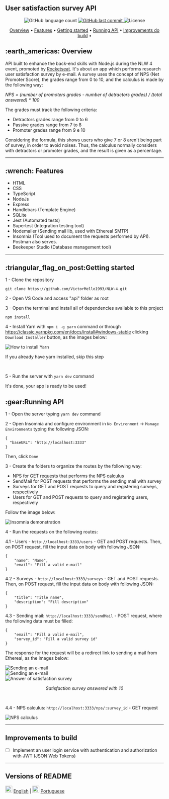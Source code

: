 <h2>User satisfaction survey API</h2>

<p align="center">
  <img alt="GitHub language count" src="https://img.shields.io/github/languages/count/VictorMello1993/NLW-4?color=FF0000">
  
  <a href="https://github.com/VictorMello1993/FlappyBird/commits/master">
    <img alt="GitHub last commit" src="https://img.shields.io/github/last-commit/VictorMello1993/NLW-4?color=D3D3D3">
  </a> 
  
  <img alt="License" src="https://img.shields.io/badge/license-MIT-brightgreen">
   <a href="https://github.com/VictorMello1993/NLW-4/stargazers"></a>
</p>


<p align="center">
  <a href="#earth_americas-overview">Overview</a> •
  <a href="#wrench-features">Features</a> •
  <a href="#triangular_flag_on_postgetting-started">Getting started</a> •  
  <a href="#gearrunning-api">Running API</a> •  
  <a href="#melhorias-a-implementar">Improvements do build</a> •  
</p>

<h2>:earth_americas: Overview</h2>
<p> API built to enhance the back-end skills with Node.js during the NLW 4 event, promoted by <a href="https://rocketseat.com.br/">Rocketseat</a>. It's about an app which performs research user satisfaction survey by e-mail. 
A survey uses the concept of NPS (Net Promoter Score), the grades range from 0 to 10, and the calculus is made by the following way:</p>
  
<i>NPS = (number of promoters grades - number of detractors grades) / (total answered) * 100</i>
  
  The grades must track the following criteria:
  <ul>
    <li>Detractors grades range from 0 to 6</li>
    <li>Passive grades range from 7 to 8</li>
    <li>Promoter grades range from 9 e 10</li>
 </ul>
 
 Considering the formula, this shows users who give 7 or 8 aren't being part of survey, in order to avoid noises. Thus, the calculus normally considers with detractors or promoter grades, and the result is given as a percentage.
 
 ---
 
 <h2>:wrench: Features</h2>
<ul>
  <li>HTML</li>
  <li>CSS</li>
  <li>TypeScript</li>
  <li>NodeJs</li>
  <li>Express</li>
  <li>Handlebars (Template Engine)</li>
  <li>SQLite</li>  
  <li>Jest (Automated tests)</li>
  <li>Supertest (Integration testing tool)</li>
  <li>Nodemailer (Sending mail lib, used with Ethereal SMTP)</li>
  <li>Insomnia (Tool used to document the requests performed by API). Postman also serves.</li>
  <li>Beekeeper Studio (Database management tool)</li>
</ul>

---

<h2>:triangular_flag_on_post:Getting started</h2>


1 - Clone the repository
```
git clone https://github.com/VictorMello1993/NLW-4.git
```
2 - Open VS Code and access "api" folder as root

3 - Open the terminal and install all of dependencies available to this project
```
npm install
```
4 - Install Yarn with ```npm i -g yarn``` command or through https://classic.yarnpkg.com/en/docs/install#windows-stable clicking ```Download Installer``` button, as the images below:

<img alt="How to install Yarn" src="./api/YarnInstall.png"/>

If you already have yarn installed, skip this step

<br/>

5 - Run the server with ```yarn dev``` command

It's done, your app is ready to be used!

<h2>:gear:Running API</h2>

1 - Open the server typing ```yarn dev``` command

2 - Open Insomnia and configure environment in ```No Environment``` -> ```Manage Environments``` typing the following JSON:
```
{
  "baseURL": "http://localhost:3333"
}
```

Then, click  ```Done```

3 - Create the folders to organize the routes by the following way: 

<ul>
  <li>NPS for GET requests that performs the NPS calculus</li>  
  <li>SendMail for POST requests that performs the sending mail with survey</li>
  <li>Surveys for GET and POST requests to query and registering surveys, respectively</li>
  <li>Users for GET and POST requests to query and registering users, respectively</li>
</ul>

Follow the image below:

<img src="./api/Insomnia.png" alt="Insomnia demonstration"/>

4 - Run the requests on the following routes:

  4.1 - Users - ```http://localhost:3333/users``` - GET and POST requests. Then, on POST request, fill the input data on body with following JSON:

```
{
	"name": "Name",
	"email": "Fill a valid e-mail"
}
```

  4.2 - Surveys - ```http://localhost:3333/surveys```  - GET and POST requests. Then, on POST request, fill the input data on body with following JSON:
  
```
{
	"title": "Title name",
	"description": "Fill description"
}

```
  4.3 - Sending mail: ```http://localhost:3333/sendMail``` - POST request, where the following data must be filled:
  
```
{
	"email": "Fill a valid e-mail",
	"survey_id": "Fill a valid survey id"
}
```

The response for the request will be a redirect link to sending a mail from Ethereal, as the images below:

<img src="./api/SendMail.png" alt="Sending an e-mail"/>

</br>

<img src="./api/SendMail2.png" alt="Sending an e-mail"/>

</br>

<img src="./api/SurveyUser.png" alt="Answer of satisfaction survey"/>
<p align="center"><i> Satisfaction survey answered with 10</i></p>

</br>

  4.4 - NPS calculus: ```http://localhost:3333/nps/:survey_id``` - GET request

<img src="./api/CalculoNPS.png" alt="NPS calculus"/> 

---

##  Improvements to build
- [ ] Implement an user login service with authentication and authorization with JWT (JSON Web Tokens)

---
## Versions of README
<img src="./api/eua.png" alt="Brazil flag" width="22px"/> <a href="/README-ENUS.md">English</a> | <img src="./api/br.jpg" alt="United States flag" width="22px"/> <a href="/README.md">Portuguese</a>
